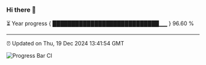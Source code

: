 ### Hi there 👋

⏳ Year progress { ████████████████████████████▁▁ } 96.60 %

---

⏰ Updated on Thu, 19 Dec 2024 13:41:54 GMT

![Progress Bar CI](https://github.com/IshwaranRudhara/GIT-ACTION/workflows/Progress%20Bar%20CI/badge.svg)
